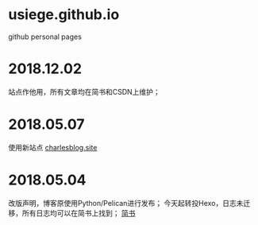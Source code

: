 # usiege.github.io
github personal pages

# 2018.12.02
站点作他用，所有文章均在简书和CSDN上维护；

# 2018.05.07
使用新站点 [charlesblog.site](http://charlesblog.site)

# 2018.05.04
改版声明，博客原使用Python/Pelican进行发布；
今天起转投Hexo，日志未迁移，所有日志均可以在简书上找到；
[简书](https://www.jianshu.com/u/8a7d7e6876ab)

